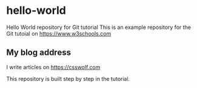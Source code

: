 # hello-world
Hello World repository for Git tutorial
This is an example repository for the Git tutoial on https://www.w3schools.com

## My blog address
I write articles on https://csswolf.com

This repository is built step by step in the tutorial.
